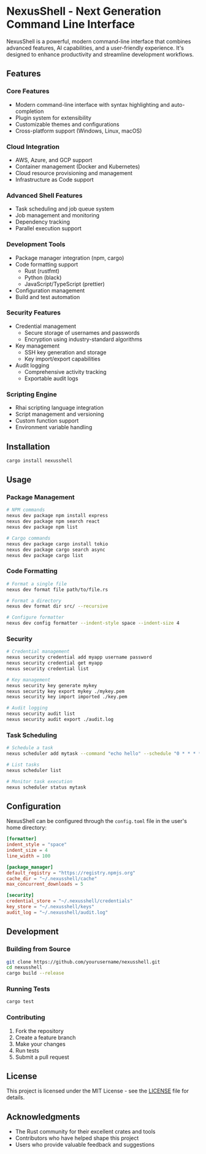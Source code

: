 # NexusShell - Next Generation Command Line Interface

NexusShell is a powerful, modern command-line interface that combines advanced features, AI capabilities, and a user-friendly experience. It's designed to enhance productivity and streamline development workflows.

## Features

### Core Features
- Modern command-line interface with syntax highlighting and auto-completion
- Plugin system for extensibility
- Customizable themes and configurations
- Cross-platform support (Windows, Linux, macOS)

### Cloud Integration
- AWS, Azure, and GCP support
- Container management (Docker and Kubernetes)
- Cloud resource provisioning and management
- Infrastructure as Code support

### Advanced Shell Features
- Task scheduling and job queue system
- Job management and monitoring
- Dependency tracking
- Parallel execution support

### Development Tools
- Package manager integration (npm, cargo)
- Code formatting support
  - Rust (rustfmt)
  - Python (black)
  - JavaScript/TypeScript (prettier)
- Configuration management
- Build and test automation

### Security Features
- Credential management
  - Secure storage of usernames and passwords
  - Encryption using industry-standard algorithms
- Key management
  - SSH key generation and storage
  - Key import/export capabilities
- Audit logging
  - Comprehensive activity tracking
  - Exportable audit logs

### Scripting Engine
- Rhai scripting language integration
- Script management and versioning
- Custom function support
- Environment variable handling

## Installation

```bash
cargo install nexusshell
```

## Usage

### Package Management
```bash
# NPM commands
nexus dev package npm install express
nexus dev package npm search react
nexus dev package npm list

# Cargo commands
nexus dev package cargo install tokio
nexus dev package cargo search async
nexus dev package cargo list
```

### Code Formatting
```bash
# Format a single file
nexus dev format file path/to/file.rs

# Format a directory
nexus dev format dir src/ --recursive

# Configure formatter
nexus dev config formatter --indent-style space --indent-size 4
```

### Security
```bash
# Credential management
nexus security credential add myapp username password
nexus security credential get myapp
nexus security credential list

# Key management
nexus security key generate mykey
nexus security key export mykey ./mykey.pem
nexus security key import imported ./key.pem

# Audit logging
nexus security audit list
nexus security audit export ./audit.log
```

### Task Scheduling
```bash
# Schedule a task
nexus scheduler add mytask --command "echo hello" --schedule "0 * * * *"

# List tasks
nexus scheduler list

# Monitor task execution
nexus scheduler status mytask
```

## Configuration

NexusShell can be configured through the `config.toml` file in the user's home directory:

```toml
[formatter]
indent_style = "space"
indent_size = 4
line_width = 100

[package_manager]
default_registry = "https://registry.npmjs.org"
cache_dir = "~/.nexusshell/cache"
max_concurrent_downloads = 5

[security]
credential_store = "~/.nexusshell/credentials"
key_store = "~/.nexusshell/keys"
audit_log = "~/.nexusshell/audit.log"
```

## Development

### Building from Source
```bash
git clone https://github.com/yourusername/nexusshell.git
cd nexusshell
cargo build --release
```

### Running Tests
```bash
cargo test
```

### Contributing
1. Fork the repository
2. Create a feature branch
3. Make your changes
4. Run tests
5. Submit a pull request

## License

This project is licensed under the MIT License - see the [LICENSE](LICENSE) file for details.

## Acknowledgments

- The Rust community for their excellent crates and tools
- Contributors who have helped shape this project
- Users who provide valuable feedback and suggestions

